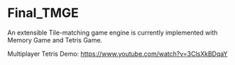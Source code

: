 # Final_TMGE

An extensible Tile-matching game engine is currently implemented with Memory Game and Tetris Game.

Multiplayer Tetris Demo: https://www.youtube.com/watch?v=3ClsXkBDqaY
